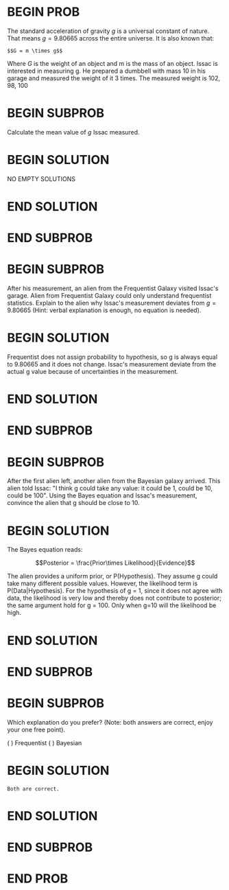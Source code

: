 
# BEGIN PROB
The standard acceleration of gravity $g$ is a universal constant of nature. That means $g=9.80665$ across the entire universe. It is also known that:

    $$G = m \times g$$

Where $G$ is the weight of an object and m is the mass of an object. Issac is interested in measuring g. He prepared a dumbbell with mass 10 in his garage and measured the weight of it 3 times. The measured weight is 102, 98, 100

# BEGIN SUBPROB
Calculate the mean value of $g$ Issac measured.
<!-- \begin{center}
\inlineresponsebox[1.5in]{10}
\end{center} -->

# BEGIN SOLUTION

NO EMPTY SOLUTIONS

# END SOLUTION

# END SUBPROB

# BEGIN SUBPROB
After his measurement, an alien from the Frequentist Galaxy visited Issac's garage. Alien from Frequentist Galaxy could only understand frequentist statistics. Explain to the alien why Issac's measurement deviates from $g=9.80665$ (Hint: verbal explanation is enough, no equation is needed).

 <!-- \begin{mdframed}
**Explanation:**
\vspace*{2in}    
\end{mdframed} -->

# BEGIN SOLUTION
Frequentist does not assign probability to hypothesis, so g is always equal to 9.80665 and it does not change. Issac's measurement deviate from the actual g value because of uncertainties in the measurement.
# END SOLUTION

# END SUBPROB

# BEGIN SUBPROB
After the first alien left, another alien from the Bayesian galaxy arrived. This alien told Issac: "I think g could take any value: it could be 1, could be 10, could be 100". Using the Bayes equation and Issac's measurement, convince the alien that g should be close to 10.
<!-- \begin{mdframed}
**Explanation:**
\vspace*{2in}    
\end{mdframed} -->

# BEGIN SOLUTION
The Bayes equation reads:

$$Posterior = \frac{Prior\times Likelihood}{Evidence}$$

The alien provides a uniform prior, or P(Hypothesis). They assume g could take many different possible values. However, the likelihood term is P(Data|Hypothesis). For the hypothesis of g = 1, since it does not agree with data, the likelihood is very low and thereby does not contribute to posterior; the same argument hold for g = 100. Only when g=10 will the likelihood be high.
# END SOLUTION

# END SUBPROB

# BEGIN SUBPROB
Which explanation do you prefer? (Note: both answers are correct, enjoy your one free point).

( ) Frequentist
( ) Bayesian

# BEGIN SOLUTION
    Both are correct.
# END SOLUTION

# END SUBPROB

# END PROB

